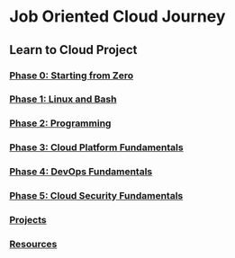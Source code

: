 # Job Oriented Cloud Journey

## Learn to Cloud Project

### [Phase 0: Starting from Zero](./phase-0_start-from-zero)

### [Phase 1: Linux and Bash](./phase-1_linux-and-bash)

### [Phase 2: Programming](./phase-2_programming)

### [Phase 3: Cloud Platform Fundamentals](./phase-3_cloud-platform-fundamentals)

### [Phase 4: DevOps Fundamentals](./devops-fundamentals)

### [Phase 5: Cloud Security Fundamentals](./cloud-security-fundamentals)

### [Projects](./projects)

### [Resources](./resources)
